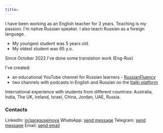 ```yaml
---
title: 
---
```


I have been working as an English teacher for 3 years. Teaching is my passion. I'm native Russian speaker. 
I also teach Russian as a foreign language.
- My youngest student was 5 years old.
- My oldest student was 65 y.o.
  
Since October 2022 I've done some translation work (Eng-Rus)

I've created:
- an educational YouTube channel for Russian learners - [RussianFluency](https://www.youtube.com/channel/UCwelZhvjtwLwSSil7Evyo5Q/)
- two channels with podcasts in English and Russian on the [Italki platform](5-dollar-bonus.saraguseinova.com)
  
International experience with students from different countries: Australia, India, The UK, Ireland, Israel, China, Jordan, UAE, Russia.

### Contacts
LinkedIn: [in/saraguseinova](https://www.linkedin.com/in/saraguseinova/)
WhatsApp: [send message](https://wa.me/905071590431)
Telegram: [send message](https://t.me/msprincesssara)
Email: [send email](mailto:s.guseinova97@gmail.com)

